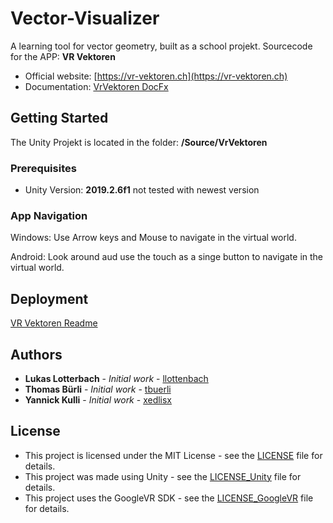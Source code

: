 # Vector-Visualizer
A learning tool for vector geometry, built as a school projekt.
Sourcecode for the APP: **VR Vektoren**

- Official website: [https://vr-vektoren.ch](https://vr-vektoren.ch)
- Documentation: [VrVektoren DocFx](https://vrvektoren.github.io/VrVektoren.Behaviours.html)

## Getting Started

The Unity Projekt is located in the folder: **/Source/VrVektoren**

### Prerequisites

- Unity Version: **2019.2.6f1**
not tested with newest version

### App Navigation

Windows:
Use Arrow keys and Mouse to navigate in the virtual world.

Android:
Look around aud use the touch as a singe button to navigate in the virtual world.

## Deployment

[VR Vektoren Readme](./Source/VrVektoren/README.md)

## Authors

* **Lukas Lotterbach** - *Initial work* - [llottenbach](https://github.com/llottenbach)
* **Thomas Bürli** - *Initial work* - [tbuerli](https://github.com/tbuerli)
* **Yannick Kulli** - *Initial work* - [xedlisx](https://github.com/xedlix)

## License

* This project is licensed under the MIT License - see the [LICENSE](LICENSE) file for details.
* This project was made using Unity - see the [LICENSE_Unity](LICENSE_Unity) file for details.
* This project uses the GoogleVR SDK - see the [LICENSE_GoogleVR](LICENSE_GoogleVR) file for details.
